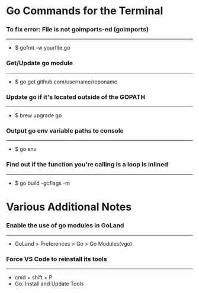 <!-----------------------------
 ____ ____ ____ ____ ____ ____
||n |||o |||d |||o |||j |||o ||
||__|||__|||__|||__|||__|||__||
|/__\|/__\|/__\|/__\|/__\|/__\|

------------------------------->

# **Go Commands for the Terminal**

### **To fix error: File is not goimports-ed (goimports)**
-------------------------------------------------------------
- $ gofmt -w yourfile.go

### **Get/Update go module**
-------------------------------------------------------------
- $ go get github.com/username/reponame

### **Update go if it's located outside of the GOPATH**
-------------------------------------------------------------
- $ brew upgrade go

 ### **Output go env variable paths to console**
-------------------------------------------------------------
- $ go env

 ### **Find out if the function you're calling is a loop is inlined**
-------------------------------------------------------------
- $ go build -gcflags -m




# **Various Additional Notes**

### **Enable the use of go modules in GoLand**
-------------------------------------------------------------
- GoLand > Preferences > Go > Go Modules(vgo)

### **Force VS Code to reinstall its tools**
-------------------------------------------------------------
- cmd + shift + P
- Go: Install and Update Tools
